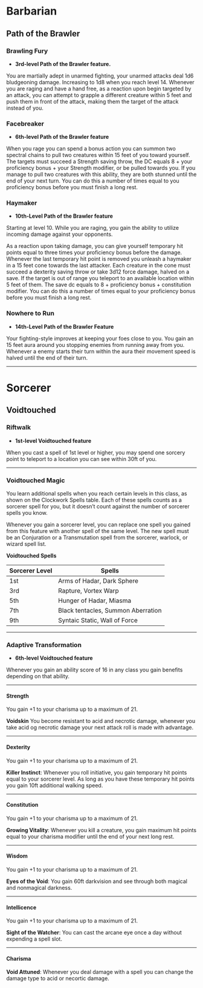 # Barbarian

## Path of the Brawler

### Brawling Fury
- **3rd-level Path of the Brawler feature.**

You are martially adept in unarmed fighting, your unarmed attacks deal 1d6 bludgeoning damage. Increasing to 1d8 when you reach level 14. 
Whenever you are raging and have a hand free, as a reaction upon begin targeted by an attack, you can attempt to grapple a different creature within 5 feet and push them in front of the attack, making them the target of the attack instead of you. 

### Facebreaker
- **6th-level Path of the Brawler feature**

When you rage you can spend a bonus action you can summon two spectral chains to pull two creatures within 15 feet of you toward yourself. The targets must succeed a Strength saving throw, the DC equals 8 + your proficiency bonus + your Strength modifier, or be pulled towards you. If you manage to pull two creatures with this ability, they are both stunned until the end of your next turn. You can do this a number of times equal to you proficiency bonus before you must finish a long rest. 

### Haymaker
- **10th-Level Path of the Brawler feature**

Starting at level 10. While you are raging, you gain the ability to utilize incoming damage against your opponents.

As a reaction upon taking damage, you can give yourself temporary hit points equal to three times your proficiency bonus before the damage. Whenever the last temporary hit point is removed you unleash a haymaker in a 15 feet cone towards the last attacker. Each creature in the cone must succeed a dexterity saving throw or take 3d12 force damage, halved on a save. If the target is out of range you teleport to an available location within 5 feet of them. The save dc equals to 8 + proficiency bonus + constitution modifier. You can do this a number of times equal to your proficiency bonus before you must finish a long rest. 

### Nowhere to Run
- **14th-Level Path of the Brawler Feature**

Your fighting-style improves at keeping your foes close to you. You gain an 15 feet aura around you stopping enemies from running away from you. Whenever a enemy starts their turn within the aura their movement speed is halved until the end of their turn. 

---

# Sorcerer

## Voidtouched

### Riftwalk
- **1st-level Voidtouched feature**

When you cast a spell of 1st level or higher, you may spend one sorcery point to teleport to a location you can see within 30ft of you. 

---

### Voidtouched Magic

You learn additional spells when you reach certain levels in this class, as shown on the Clockwork Spells table. Each of these spells counts as a sorcerer spell for you, but it doesn’t count against the number of sorcerer spells you know.

Whenever you gain a sorcerer level, you can replace one spell you gained from this feature with another spell of the same level. The new spell must be an Conjuration or a Transmutation spell from the sorcerer, warlock, or wizard spell list.

**Voidtouched Spells**

|Sorcerer Level|Spells|
|---|---|
|1st|Arms of Hadar, Dark Sphere|
|3rd|Rapture, Vortex Warp|
|5th|Hunger of Hadar, Miasma|
|7th|Black tentacles, Summon Aberration|
|9th|Syntaic Static, Wall of Force|

---

### Adaptive Transformation
- **6th-level Voidtouched feature**

Whenever you gain an ability score of 16 in any class you gain benefits depending on that ability. 

---

#### **Strength**
You gain +1 to your charisma up to a maximum of 21. 

**Voidskin** You become resistant to acid and necrotic damage, whenever you take acid og necrotic damage your next attack roll is made with advantage. 

---

#### **Dexterity**
You gain +1 to your charisma up to a maximum of 21. 

**Killer Instinct**: Whenever you roll initiative, you gain temporary hit points equal to your sorcerer level. As long as you have these temporary hit points you gain 10ft additional walking speed. 

---

#### **Constitution**
You gain +1 to your charisma up to a maximum of 21.  

**Growing Vitality**: Whenever you kill a creature, you gain maximum hit points equal to your charisma modifier until the end of your next long rest.

---

#### **Wisdom**
You gain +1 to your charisma up to a maximum of 21. 

**Eyes of the Void**: You gain 60ft darkvision and see through both magical and nonmagical darkness.  

---

#### **Intellicence**
You gain +1 to your charisma up to a maximum of 21. 

**Sight of the Watcher**: You can cast the arcane eye once a day without expending a spell slot.

---

#### **Charisma**

**Void Attuned**: Whenever you deal damage with a spell you can change the damage type to acid or necortic damage. 
